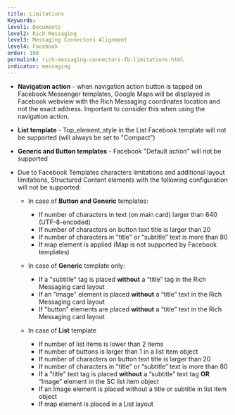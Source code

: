 ```yaml
---
title: Limitations
Keywords:
level1: Documents
level2: Rich Messaging
level3: Messaging Connectors Alignment
level4: Facebook
order: 100
permalink: rich-messaging-connectors-fb-limitations.html
indicator: messaging
---
```


* **Navigation action** - when navigation action button is tapped on Facebook Messenger templates, Google Maps will be displayed in Facebook webview with the Rich Messaging coordinates location and not the exact address. Important to consider this when using the navigation action.

* **List template** - Top_element_style in the List Facebook template will not be supported (will always be set to "Compact")

* **Generic and Button templates** - Facebook "Default action" will not be supported

* Due to Facebook Templates characters limitations and additional layout limitations, Structured Content elements with the following configuration will not be supported:

    * In case of **Button and Generic** templates:

        * If number of characters in text (on main card) larger than 640 (UTF-8-encoded)
        * If number of characters on button text title is larger than 20
        * If number of characters in "title" or “subtitle” text is more than 80
        * If map element is applied (Map is not supported by Facebook templates)

    * In case of **Generic** template only:

        * If a "subtitle" tag is placed **without** a “title” tag in the Rich Messaging card layout
        * If an "image" element is placed **without** a “title” text in the Rich Messaging card layout
        * If "button" elements are placed **without** a “title” text in the Rich Messaging card layout

    * In case of **List** template
        * If number of list items is lower than 2 items
        * If number of buttons is larger than 1 in a list item object
        * If number of characters on button text title is larger than 20
        * If number of characters in "title" or “subtitle” text is more than 80
        * If a "title" text tag is placed **without** a “subtitle” text tag **OR** “Image” element in the SC list item object
        * If an Image element is placed without a title or subtitle in list item object
        * If map element is placed in a List layout
